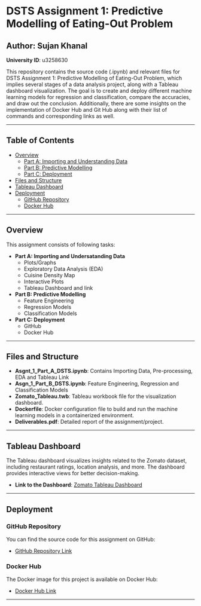 # DSTS Assignment 1: Predictive Modelling of Eating-Out Problem

## Author: Sujan Khanal  
**University ID**: u3258630  

This repository contains the source code (.ipynb) and relevant files for DSTS Assignment 1: Predictive Modelling of Eating-Out Problem, which implies several stages of a data analysis project, along with a Tableau dashboard visualization. The goal is to create and deploy different machine learning models for regression and classification, compare the accuracies, and draw out the conclusion. Additionally, there are some insights on the implementation of Docker Hub and Git Hub along with their list of commands and corresponding links as well.

---

## Table of Contents
- [Overview](#overview)
  - [Part A: Importing and Understanding Data](#part-a-importing-and-understanding-data)
  - [Part B: Predictive Modelling](#part-b-predictive-modelling)
  - [Part C: Deployment](#part-c-deployment)
- [Files and Structure](#files-and-structure)
- [Tableau Dashboard](#tableau-dashboard)
- [Deployment](#deployment)
  - [GitHub Repository](#github-repository)
  - [Docker Hub](#docker-hub)

---

## Overview

This assignment consists of following tasks:
- **Part A: Importing and Undersatanding Data**
    - Plots/Graphs
    - Exploratory Data Analysis (EDA)
    - Cuisine Density Map
    - Interactive Plots
    - Tableau Dashboard and link
- **Part B: Predictive Modelling**
    - Feature Engineering
    - Regression Models
    - Classification Models
- **Part C: Deployment**
    - GitHub
    - Docker Hub

---

## Files and Structure

- **Asgnt_1_Part_A_DSTS.ipynb**: Contains Importing Data, Pre-processing, EDA and Tableau Link
- **Asgn_1_Part_B_DSTS.ipynb**: Feature Engineering, Regression and Classification Models
- **Zomato_Tableau.twb**: Tableau workbook file for the visualization dashboard.
- **Dockerfile**: Docker configuration file to build and run the machine learning models in a containerized environment.
- **Deliverables.pdf**: Detailed report of the assignment/project.

---

## Tableau Dashboard

The Tableau dashboard visualizes insights related to the Zomato dataset, including restaurant ratings, location analysis, and more. The dashboard provides interactive views for better decision-making.

- **Link to the Dashboard**: [Zomato Tableau Dashboard](https://public.tableau.com/views/Zomato_Tableau_17276124085530/Dashboard2?:language=en-US&publish=yes&:sid=&:redirect=auth&:display_count=n&:origin=viz_share_link)

---

## Deployment

### GitHub Repository

You can find the source code for this assignment on GitHub:
- [GitHub Repository Link](https://github.com/skhanal0313/DSTS_assignment_1.git)

### Docker Hub

The Docker image for this project is available on Docker Hub:
- [Docker Hub Link](https://hub.docker.com/repository/docker/skhanal0313/dsts_assignment)

---

